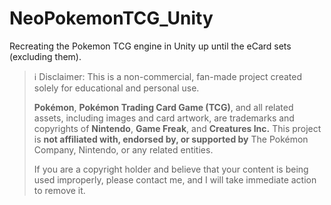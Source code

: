# NeoPokemonTCG_Unity
Recreating the Pokemon TCG engine in Unity up until the eCard sets (excluding them).


> ℹ️ Disclaimer: This is a non-commercial, fan-made project created solely for educational and personal use.
>
> **Pokémon**, **Pokémon Trading Card Game (TCG)**, and all related assets, including images and card artwork, are trademarks and copyrights of **Nintendo**, **Game Freak**, and **Creatures Inc.** This project is **not affiliated with, endorsed by, or supported by** The Pokémon Company, Nintendo, or any related entities.
> 
> If you are a copyright holder and believe that your content is being used improperly, please contact me, and I will take immediate action to remove it.
